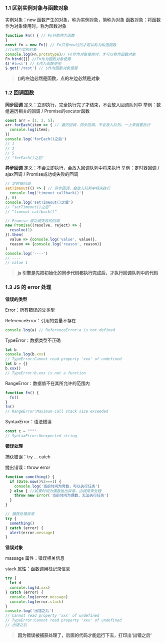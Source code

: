 ### 1.1 区别实例对象与函数对象
实例对象：new 函数产生的对象，称为实例对象，简称为对象
函数对象：将函数作为对象使用时，称为函数对象
``` javascript
function Fn() { // Fn只能称为函数
}
const fn = new Fn() // Fn只有new过的才可以称为构造函数
//fn称为实例对象
console.log(Fn.prototype)// Fn作为对象使用时，才可以称为函数对象
Fn.bind({}) //Fn作为函数对象使用
$('#test') // $作为函数使用
$.get('/test') // $作为函数对象使用
```
> **()的左边必然是函数，点的左边必然是对象**

### 1.2 回调函数
**同步回调**
定义：立即执行，完全执行完了才结束，不会放入回调队列中
举例：数组遍历相关的回调 / Promise的excutor函数

``` javascript
const arr = [1, 3, 5];
arr.forEach(item => { // 遍历回调，同步回调，不会放入队列，一上来就要执行
  console.log(item);
})
console.log('forEach()之后')
// 1
// 3
// 5
// "forEach()之后"
```
**异步回调**
定义：不会立即执行，会放入回调队列中将来执行
举例：定时器回调 / ajax回调 / Promise成功或失败的回调

``` javascript
// 定时器回调
setTimeout(() => { // 异步回调，会放入队列中将来执行
  console.log('timeout callback()')
}, 0)
console.log('setTimeout()之后')
// “setTimeout()之后”
// “timeout callback()”
```
``` javascript
// Promise 成功或失败的回调
new Promise((resolve, reject) => {
  resolve(1)
}).then(
  value => {console.log('value', value)},
  reason => {console.log('reason', reason)}
)
console.log('----')
// ----
// value 1
```
> **js 引擎是先把初始化的同步代码都执行完成后，才执行回调队列中的代码**

### 1.3 JS 的 error 处理
**错误的类型**

Error：所有错误的父类型

ReferenceError：引用的变量不存在
``` javascript
console.log(a) // ReferenceError:a is not defined
```
TypeError：数据类型不正确

```javascript
let b
console.log(b.xxx)
// TypeError:Cannot read property 'xxx' of undefined
let b = {}
b.xxx()
// TypeError:b.xxx is not a function
```

RangeError：数据值不在其所允许的范围内

```javascript
function fn() {
  fn()
}
fn()
// RangeError:Maximum call stack size exceeded
```

SyntaxError：语法错误

```javascript
const c = """"
// SyntaxError:Unexpected string
```

**错误处理**

捕获错误：try ... catch

抛出错误：throw error

```javascript
function something() {
  if (Date.now()%2===1) {
    console.log('当前时间为奇数，可以执行任务')
  } else { //如果时间为偶数抛出异常，由调用来处理
    throw new Error('当前时间为偶数，无法执行任务')
  }
}

// 捕获处理异常
try {
  something()
} catch (error) {
  alert(error.message)
}
```

**错误对象**

massage 属性：错误相关信息

stack 属性：函数调用栈记录信息

```javascript
try {
  let d
  console.log(d.xxx)
} catch (error) {
  console.log(error.message)
  console.log(error.stack)
}
console.log('出错之后')
// Cannot read property 'xxx' of undefined
// TypeError:Cannot read property 'xxx' of undefined
// 出错之后
```

> **因为错误被捕获处理了，后面的代码才能运行下去，打印出‘出错之后’**